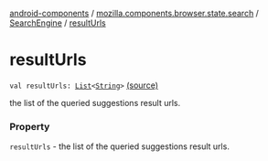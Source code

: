 [android-components](../../index.md) / [mozilla.components.browser.state.search](../index.md) / [SearchEngine](index.md) / [resultUrls](./result-urls.md)

# resultUrls

`val resultUrls: `[`List`](https://kotlinlang.org/api/latest/jvm/stdlib/kotlin.collections/-list/index.html)`<`[`String`](https://kotlinlang.org/api/latest/jvm/stdlib/kotlin/-string/index.html)`>` [(source)](https://github.com/mozilla-mobile/android-components/blob/master/components/browser/state/src/main/java/mozilla/components/browser/state/search/SearchEngine.kt#L24)

the list of the queried suggestions result urls.

### Property

`resultUrls` - the list of the queried suggestions result urls.